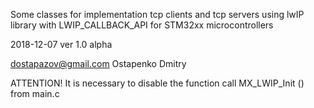Some classes for implementation tcp clients and tcp servers
using lwIP library with LWIP_CALLBACK_API
for STM32xx microcontrollers

2018-12-07
ver 1.0 alpha

dostapazov@gmail.com
Ostapenko Dmitry

ATTENTION!
It is necessary to disable  the function call 
MX_LWIP_Init () from main.c